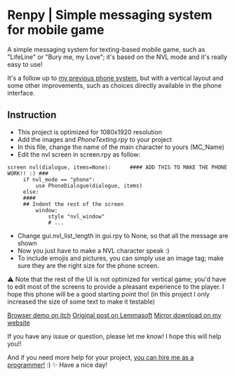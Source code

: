 # Renpy | Simple messaging system for mobile game
A simple messaging system for texting-based mobile game, such as "LifeLine" or "Bury me, my Love"; it's based on the NVL mode and it's really easy to use!


It's a follow up to [my previous phone system](https://github.com/NightenDushi/yet-another-phone-for-renpy), but with a vertical layout and some other improvements, such as choices directly available in the phone interface.

## Instruction
- This project is optimized for 1080x1920 resolution
- Add the images and *PhoneTexting.rpy* to your project
- In this file, change the name of the main character to yours (MC_Name)
- Edit the nvl screen in screen.rpy as follow:

```renpy
screen nvl(dialogue, items=None):      #### ADD THIS TO MAKE THE PHONE WORK!! :) ###
     if nvl_mode == "phone":
         use PhoneDialogue(dialogue, items)
     else:
     ####
     ## Indent the rest of the screen
         window:
             style "nvl_window"
             # ...
```
- Change gui.nvl_list_length in gui.rpy to None, so that all the message are shown
- Now you just have to make a NVL character speak :)
- To include emojis and pictures, you can simply use an image tag; make sure they are the right size for the phone screen.

⚠ Note that the rest of the UI is not optimized for vertical game; you'd have to edit most of the screens to provide a pleasant experience to the player. I hope this phone will be a good starting point tho!
(in this project I only increased the size of some text to make it testable)

[Browser demo on itch](https://nighten.itch.io/renpy-simple-messaging-system-for-mobile-game)
[Original post on Lemmasoft]()
[Mirror download on my website](https://nighten.fr/files/phone_messenger_fullscreen/)

If you have any issue or question, please let me know! I hope this will help you!!

And if you need more help for your project, [you can hire me as a programmer!](https://lemmasoft.renai.us/forums/viewtopic.php?f=66&t=61647) :) ✨
Have a nice day!
